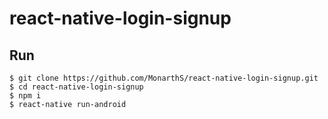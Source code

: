# react-native-login-signup

## Run

```
$ git clone https://github.com/MonarthS/react-native-login-signup.git
$ cd react-native-login-signup
$ npm i
$ react-native run-android
```